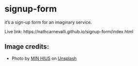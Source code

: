 # signup-form

<p>it’s a sign-up form for an imaginary service.</p>

<p>Live link: <a>https://nathcarnevalli.github.io/signup-form/index.html</a></p>

<h2>Image credits:</h2>

<ul>
  <li>Photo by <a href="https://unsplash.com/de/@hius?utm_source=unsplash&utm_medium=referral&utm_content=creditCopyText">MIN HIUS</a> on <a href="https://unsplash.com/pt-br/s/fotografias/games?utm_source=unsplash&utm_medium=referral&utm_content=creditCopyText">Unsplash</a></li>
</ul>
